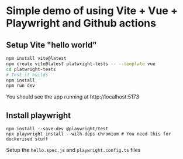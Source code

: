 # Simple demo of using Vite + Vue + Playwright and Github actions

## Setup Vite "hello world"

```bash
npm install vite@latest
npm create vite@latest platwright-tests -- --template vue
cd platwright-tests
# Test it builds
npm install
npm run dev
```

You should see the app running at http://localhost:5173

## Install playwright

```
npm install --save-dev @playwright/test
npx playwright install --with-deps chromium # You need this for dockerised stuff
```

Setup the `hello.spec.js` and `playwright.config.ts` files

